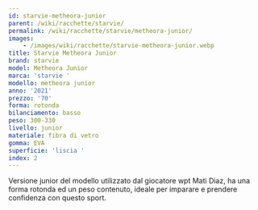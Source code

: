 ```yaml
---
id: starvie-metheora-junior
parent: /wiki/racchette/starvie/
permalink: /wiki/racchette/starvie/metheora-junior/
images:
    - /images/wiki/racchette/starvie-metheora-junior.webp
title: Starvie Metheora Junior
brand: starvie
model: Metheora Junior
marca: 'starvie '
modello: metheora junior
anno: '2021'
prezzo: '70'
forma: rotonda
bilanciamento: basso
peso: 300-330
livello: junior
materiale: fibra di vetro
gomma: EVA
superficie: 'liscia '
index: 2
---
```

Versione junior del modello utilizzato dal giocatore wpt Mati Diaz, ha una forma rotonda ed un peso contenuto, ideale per imparare e prendere confidenza con questo sport.